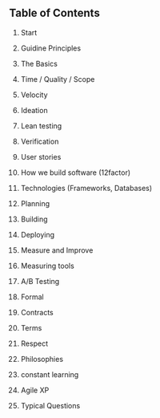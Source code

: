 ## Table of Contents

1. Start
2. Guidine Principles
3. The Basics 
4. Time / Quality / Scope
5. Velocity

1. Ideation 
2. Lean testing
3. Verification
4. User stories

1. How we build software (12factor)
2. Technologies (Frameworks, Databases)
3. Planning
4. Building
5. Deploying

1. Measure and Improve
2. Measuring tools
3. A/B Testing

1. Formal
2. Contracts
3. Terms
4. Respect

1. Philosophies 
2. constant learning
3. Agile XP

1. Typical Questions
